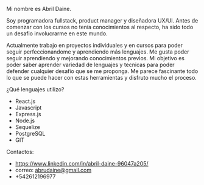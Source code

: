 Mi nombre es Abril Daine.

Soy programadora fullstack, product manager y diseñadora UX/UI.
Antes de comenzar con los cursos no tenía conocimientos al respecto, ha sido todo un desafio involucrarme en este mundo.

Actualmente trabajo en proyectos individuales y en cursos para poder seguir perfeccionandome y aprendiendo más lenguajes. Me gusta poder seguir aprendiendo y mejorando conocimientos previos.
Mi objetivo es poder saber aprender variedad de lenguajes y tecnicas para poder defender cualquier desafio que se me proponga. Me parece fascinante todo lo que se puede hacer con estas herramientas y disfruto mucho el proceso.

¿Qué lenguajes utilizo?
- React.js
- Javascript
- Express.js
- Node.js
- Sequelize
- PostgreSQL
- GIT

Contactos:
- https://www.linkedin.com/in/abril-daine-96047a205/
- correo: abrudaine@gmail.com
- +542612196977


<!--
**Abrildaine/AbrilDaine** is a ✨ _special_ ✨ repository because its `README.md` (this file) appears on your GitHub profile.

Here are some ideas to get you started:

- 🔭 I’m currently working on ...
- 🌱 I’m currently learning ...
- 👯 I’m looking to collaborate on ...
- 🤔 I’m looking for help with ...
- 💬 Ask me about ...
- 📫 How to reach me: ...
- 😄 Pronouns: ...
- ⚡ Fun fact: ...
-->
